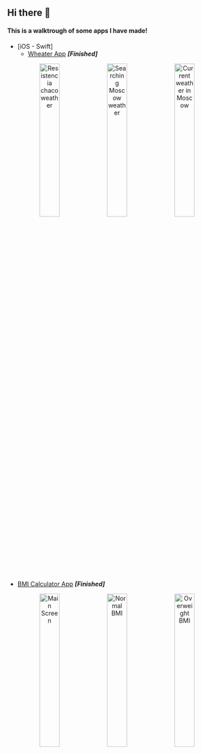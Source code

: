 ## Hi there 👋

#### This is a walktrough of some apps I have made!


* [iOS - Swift]
  * [Wheater App](https://www.github.com/RodeoGithub/Clima-iOS-App) **_[Finished]_**

<p align="center">
  <img src="/Images/Clima-iOS/current_location_resistencia.png" alt="Resistencia chaco weather" width="30%" height="30%">
  <img src="/Images/Clima-iOS/manual_search_moscow.png" alt="Searching Moscow weather" width="30%" height="30%"> 
  <img src="/Images/Clima-iOS/current_weather_moscow.png" alt="Current weather in Moscow" width="30%" height="30%">
</p>

  * [BMI Calculator App](https://www.github.com/RodeoGithub/BMI-Calculator-iOS-App) **_[Finished]_**
  
<p align="center">
  <img src="/Images/Bmi-Calculator-iOS/bmi_calculator_main_screen.png" alt="Main Screen" width="30%" height="30%"> 
  <img src="/Images/Bmi-Calculator-iOS/bmi_calculator_result.png" alt="Normal BMI" width="30%" height="30%"> 
  <img src="/Images/Bmi-Calculator-iOS/bmi_calculator_result_overweight.png" alt="Overweight BMI" width="30%" height="30%">
</p>

<!--

<img src="/Images/Bmi-Calculator-iOS/bmi_calculator_main_screen.png" alt="-" width="30%" height="30%"> <img src="/Images/Bmi-Calculator-iOS/bmi_calculator_result.png" alt="Searching Moscow weather" width="30%" height="30%">

- 🔭 I’m currently working on an app that let you look at your stats in Legends of Runeterra featuring the Riot Games API.


<!--
* [Android - Java]
  * [Notes App](https://www.github.com/RodeoGithub/Note-Keeper) **[Finished]**

  ![Notes App Image 1](/Images/Notes-App-Android/image-2.png) ![Notes App Image 2](/Images/Notes-App-Android/image-2.png)
  
  * [Wheater App](https://www.github.com/RodeoGithub/Note-Keeper) **_[Working on]_**

  ![Wheater App Image 1](/Images/Notes-App-Android/image-2.png) ![Wheater App Image 2](/Images/Notes-App-Android/image-2.png)

**RodeoGithub/RodeoGithub** is a ✨ _special_ ✨ repository because its `README.md` (this file) appears on your GitHub profile.

Here are some ideas to get you started:

- 🔭 I’m currently working on ...
- 🌱 I’m currently learning ...
- 👯 I’m looking to collaborate on ...
- 🤔 I’m looking for help with ...
- 💬 Ask me about ...
- 📫 How to reach me: ...
- 😄 Pronouns: ...
- ⚡ Fun fact: ...
-->
